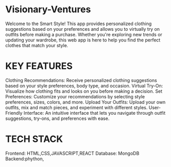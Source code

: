 # Visionary-Ventures
Welcome to the Smart Style! This app provides personalized clothing suggestions based on your preferences and allows you to virtually try on outfits before making a purchase. Whether you're exploring new trends or updating your wardrobe, this web app is here to help you find the perfect clothes that match your style.
# KEY FEATURES
Clothing Recommendations: Receive personalized clothing suggestions based on your style preferences, body type, and occasion.
Virtual Try-On: Visualize how clothing fits and looks on you before making a decision.
Set Preferences: Customize your recommendations by selecting style preferences, sizes, colors, and more.
Upload Your Outfits: Upload your own outfits, mix and match pieces, and experiment with different styles.
User-Friendly Interface: An intuitive interface that lets you navigate through outfit suggestions, try-ons, and preferences with ease.
# TECH STACK
Frontend: HTML,CSS,JAVASCRIPT,REACT
Database: MongoDB
Backend:phython,
